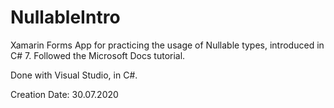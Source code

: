 # NullableIntro

Xamarin Forms App for practicing the usage of Nullable types, introduced in C# 7. Followed the Microsoft Docs tutorial. 

Done with Visual Studio, in C#.

Creation Date: 30.07.2020
